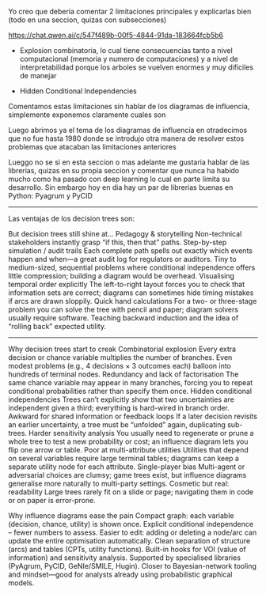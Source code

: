 Yo creo que deberia comentar 2 limitaciones principales y explicarlas bien (todo en una seccion, quizas con subsecciones)

https://chat.qwen.ai/c/547f489b-00f5-4844-91da-183664fcb5b6

* Explosion combinatoria, lo cual tiene consecuencias tanto a nivel computacional (memoria y numero de computaciones) y a nivel de interpretabilidad porque los arboles se vuelven enormes y muy dificiles de manejar

* Hidden Conditional Independencies


Comentamos estas limitaciones sin hablar de los diagramas de influencia, simplemente exponemos claramente cuales son

Luego abrimos ya el tema de los diagramas de influencia en otradecimos que no fue hasta 1980 donde se introdujo otra manera de resolver estos problemas que atacaban las limitaciones anteriores

Lueggo no se si en esta seccion o mas adelante me gustaria hablar de las librerias, quizas en su propia seccion y comentar que nunca ha habido mucho como ha pasado con deep learning lo cual en parte limita su desarrollo. Sin embargo hoy en dia hay un par de librerias buenas en Python: Pyagrum y PyCID

------

Las ventajas de los decision trees son:

But decision trees still shine at…
Pedagogy & storytelling
Non-technical stakeholders instantly grasp “if this, then that” paths.
Step-by-step simulation / audit trails
Each complete path spells out exactly which events happen and when—a great audit log for regulators or auditors.
Tiny to medium-sized, sequential problems where conditional independence offers little compression; building a diagram would be overhead.
Visualising temporal order explicitly
The left-to-right layout forces you to check that information sets are correct; diagrams can sometimes hide timing mistakes if arcs are drawn sloppily.
Quick hand calculations
For a two- or three-stage problem you can solve the tree with pencil and paper; diagram solvers usually require software.
Teaching backward induction and the idea of “rolling back” expected utility.


---------------

Why decision trees start to creak
Combinatorial explosion
Every extra decision or chance variable multiplies the number of branches.
Even modest problems (e.g., 4 decisions × 3 outcomes each) balloon into hundreds of terminal nodes.
Redundancy and lack of factorisation
The same chance variable may appear in many branches, forcing you to repeat conditional probabilities rather than specify them once.
Hidden conditional independencies
Trees can’t explicitly show that two uncertainties are independent given a third; everything is hard-wired in branch order.
Awkward for shared information or feedback loops
If a later decision revisits an earlier uncertainty, a tree must be “unfolded” again, duplicating sub-trees.
Harder sensitivity analysis
You usually need to regenerate or prune a whole tree to test a new probability or cost; an influence diagram lets you flip one arrow or table.
Poor at multi-attribute utilities
Utilities that depend on several variables require large terminal tables; diagrams can keep a separate utility node for each attribute.
Single-player bias
Multi-agent or adversarial choices are clumsy; game trees exist, but influence diagrams generalise more naturally to multi-party settings.
Cosmetic but real: readability
Large trees rarely fit on a slide or page; navigating them in code or on paper is error-prone.


Why influence diagrams ease the pain
Compact graph: each variable (decision, chance, utility) is shown once.
Explicit conditional independence – fewer numbers to assess.
Easier to edit: adding or deleting a node/arc can update the entire optimisation automatically.
Clean separation of structure (arcs) and tables (CPTs, utility functions).
Built-in hooks for VOI (value of information) and sensitivity analysis.
Supported by specialised libraries (PyAgrum, PyCID, GeNIe/SMILE, Hugin).
Closer to Bayesian-network tooling and mindset—good for analysts already using probabilistic graphical models.